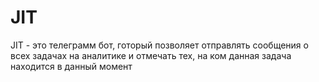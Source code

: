 # JIT
JIT - это телеграмм бот, готорый позволяет отправлять сообщения о всех задачах на аналитике и отмечать тех, на ком данная задача находится в данный момент
